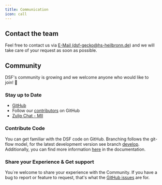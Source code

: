 ```yaml
---
title: Communication
icon: call
---
```


## Contact the team
Feel free to contact us via <a href="mailto:dsf-gecko@hs-heilbronn.de"> E-Mail (dsf-gecko@hs-heilbronn.de)</a> and we will take care of your request as soon as possible.

## Community
DSF's community is growing and we welcome anyone who would like to join! :rocket:

### Stay up to Date
- [GitHub](https://github.com/datasharingframework/dsf)
- Follow our [contributors](./team.md) on GitHub
- [Zulip Chat - MII](https://mii.zulipchat.com)

### Contribute Code
You can get familiar with the DSF code on GitHub. Branching follows the git-flow model, for the latest development version see branch [develop](https://github.com/datasharingframework/dsf/tree/develop). Additionally, you can find more information [here](/dsf-development/) in the documentation.

### Share your Experience & Get support 
You´re welcome to share your experience with the Community. If you have a bug to report or feature to request, that's what the [GitHub issues](https://github.com/datasharingframework/dsf/issues) are for. 